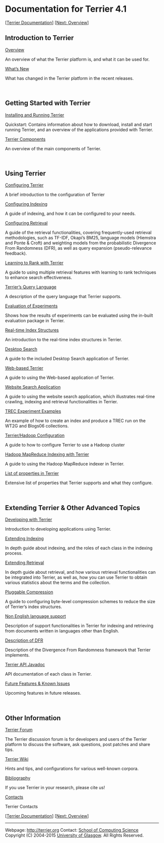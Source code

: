 Documentation for Terrier 4.1
=============================

<span>\[</span>[Terrier Documentation](index.html)<span>\]</span> <span>\[</span>[Next: Overview](overview.html)<span>\]</span>

Introduction to Terrier
-----------------------

[Overview](overview.html)

An overview of what the Terrier platform is, and what it can be used for.

[What’s New](whats_new.html)

What has changed in the Terrier platform in the recent releases.

 

Getting Started with Terrier
----------------------------

[Installing and Running Terrier](quickstart.html)

Quickstart: Contains information about how to download, install and start running Terrier, and an overview of the applications provided with Terrier.

[Terrier Components](basicComponents.html)

An overview of the main components of Terrier.

 

Using Terrier
-------------

[Configuring Terrier](configure_general.html)

A brief introduction to the configuration of Terrier

[Configuring Indexing](configure_indexing.html)

A guide of indexing, and how it can be configured to your needs.

[Configuring Retrieval](configure_retrieval.html)

A guide of the retrieval functionalities, covering frequently-used retrieval methodologies, such as TF-IDF, Okapi’s BM25, language models (Hiemstra and Ponte & Croft) and weighting models from the probabilistic Divergence From Randomness (DFR), as well as query expansion (pseudo-relevance feedback).

[Learning to Rank with Terrier](learning.html)

A guide to using multiple retrieval features with learning to rank techniques to enhance search effectiveness.

[Terrier’s Query Language](querylanguage.html)

A description of the query language that Terrier supports.

[Evaluation of Experiments](evaluation.html)

Shows how the results of experiments can be evaluated using the in-built evaluation package in Terrier.

[Real-time Index Structures](realtime_indices.html)

An introduction to the real-time index structures in Terrier.

[Desktop Search](terrier_desktop.html)

A guide to the included Desktop Search application of Terrier.

[Web-based Terrier](terrier_http.html)

A guide to using the Web-based application of Terrier.

[Website Search Application](website_search.html)

A guide to using the website search application, which illustrates real-time crawling, indexing and retrieval functionalities in Terrier.

[TREC Experiment Examples](trec_examples.html)

An example of how to create an index and produce a TREC run on the WT2G and Blogs06 collections.

[Terrier/Hadoop Configuration](hadoop_configuration.html)

A guide to how to configure Terrier to use a Hadoop cluster

[Hadoop MapReduce Indexing with Terrier](hadoop_indexing.html)

A guide to using the Hadoop MapReduce indexer in Terrier.

[List of properties in Terrier](properties.html)

Extensive list of properties that Terrier supports and what they configure.

 

Extending Terrier & Other Advanced Topics
-----------------------------------------

[Developing with Terrier](terrier_develop.html)

Introduction to developing applications using Terrier.

[Extending Indexing](extend_indexing.html)

In depth guide about indexing, and the roles of each class in the indexing process.

[Extending Retrieval](extend_retrieval.html)

In depth guide about retrieval, and how various retrieval functionalities can be integrated into Terrier, as well as, how you can use Terrier to obtain various statistics about the terms and the collection.

[Pluggable Compression](compression.html)

A guide to configuring byte-level compression schemes to reduce the size of Terrier’s index structures.

[Non English language support](languages.html)

Description of support functionalities in Terrier for indexing and retrieving from documents written in languages other than English.

[Description of DFR](dfr_description.html)

Description of the Divergence From Randomness framework that Terrier implements.

[Terrier API Javadoc](javadoc/index.html)

API documentation of each class in Terrier.

[Future Features & Known Issues](todo.html)

Upcoming features in future releases.

 

Other Information
-----------------

[Terrier Forum](http://terrier.org/forum/)

The Terrier discussion forum is for developers and users of the Terrier platform to discuss the software, ask questions, post patches and share tips.

[Terrier Wiki](http://ir.dcs.gla.ac.uk/wiki/Terrier)

Hints and tips, and configurations for various well-known corpora.

[Bibliography](bibliography.html)

If you use Terrier in your research, please cite us!

[Contacts](contacts.html)

Terrier Contacts

<span>\[</span>[Terrier Documentation](index.html)<span>\]</span> <span>\[</span>[Next: Overview](overview.html)<span>\]</span>

------------------------------------------------------------------------

Webpage: <http://terrier.org>
Contact: [](mailto:terrier@dcs.gla.ac.uk)
[School of Computing Science](http://www.dcs.gla.ac.uk/)
Copyright (C) 2004-2015 [University of Glasgow](http://www.gla.ac.uk/). All Rights Reserved.

 
